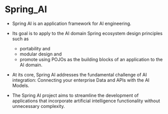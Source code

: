 # Spring_AI

* Spring AI is an application framework for AI engineering. 
* Its goal is to apply to the AI domain Spring ecosystem design principles such as 
  * portability and 
  * modular design and 
  * promote using POJOs as the building blocks of an application to the AI domain.
 
* At its core, Spring AI addresses the fundamental challenge of AI integration: Connecting your enterprise Data and APIs with the AI Models.

* The Spring AI project aims to streamline the development of applications that incorporate artificial intelligence functionality without unnecessary complexity.
